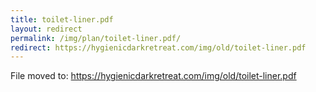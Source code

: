 ```yaml
---
title: toilet-liner.pdf
layout: redirect
permalink: /img/plan/toilet-liner.pdf/
redirect: https://hygienicdarkretreat.com/img/old/toilet-liner.pdf
---
```


File moved to: <https://hygienicdarkretreat.com/img/old/toilet-liner.pdf>

